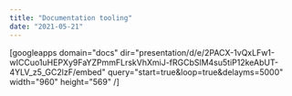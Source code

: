 ```yaml
---
title: "Documentation tooling"
date: "2021-05-21"
---
```


\[googleapps domain="docs" dir="presentation/d/e/2PACX-1vQxLFw1-wICCuo1uHEPXy9FaYZPmmFLrskVhXmiJ-fRGCbSlM4su5tiP12keAbUT-4YLV\_z5\_GC2lzF/embed" query="start=true&loop=true&delayms=5000" width="960" height="569" /\]
